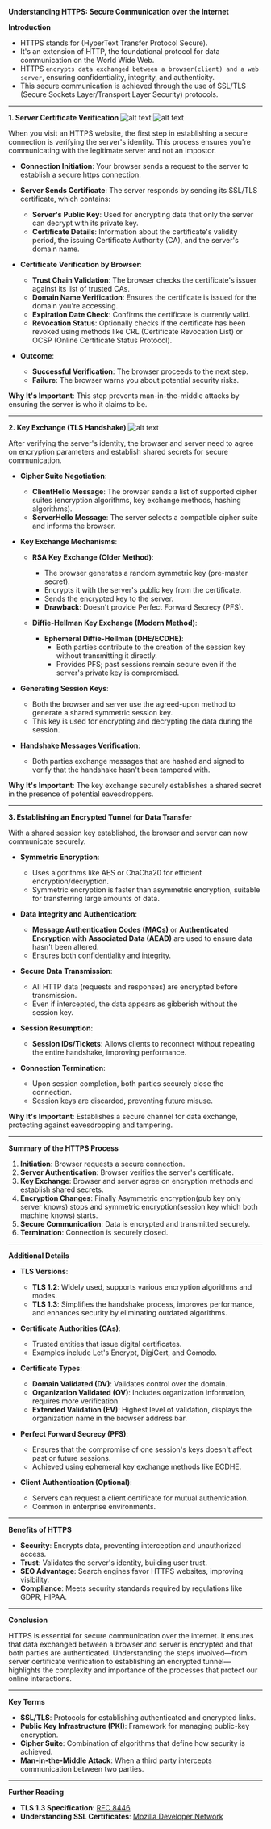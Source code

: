 **Understanding HTTPS: Secure Communication over the Internet**

**Introduction**

- HTTPS stands for (HyperText Transfer Protocol Secure). 
- It's an extension of HTTP, the foundational protocol for data communication on the World Wide Web.
- HTTPS `encrypts data exchanged between a browser(client) and a web server`, ensuring confidentiality, integrity, and authenticity.
- This secure communication is achieved through the use of SSL/TLS (Secure Sockets Layer/Transport Layer Security) protocols.

---


**1. Server Certificate Verification**
![alt text](image-1.png)
![alt text](image.png)

When you visit an HTTPS website, the first step in establishing a secure connection is verifying the server's identity. This process ensures you're communicating with the legitimate server and not an impostor.

- **Connection Initiation**: Your browser sends a request to the server to establish a secure https connection.

- **Server Sends Certificate**: The server responds by sending its SSL/TLS certificate, which contains:

  - **Server's Public Key**: Used for encrypting data that only the server can decrypt with its private key.
  - **Certificate Details**: Information about the certificate's validity period, the issuing Certificate Authority (CA), and the server's domain name.

- **Certificate Verification by Browser**:

  - **Trust Chain Validation**: The browser checks the certificate's issuer against its list of trusted CAs.
  - **Domain Name Verification**: Ensures the certificate is issued for the domain you're accessing.
  - **Expiration Date Check**: Confirms the certificate is currently valid.
  - **Revocation Status**: Optionally checks if the certificate has been revoked using methods like CRL (Certificate Revocation List) or OCSP (Online Certificate Status Protocol).

- **Outcome**:

  - **Successful Verification**: The browser proceeds to the next step.
  - **Failure**: The browser warns you about potential security risks.

**Why It's Important**: This step prevents man-in-the-middle attacks by ensuring the server is who it claims to be.

---

**2. Key Exchange (TLS Handshake)**
![alt text](image-1.png)

After verifying the server's identity, the browser and server need to agree on encryption parameters and establish shared secrets for secure communication.

- **Cipher Suite Negotiation**:

  - **ClientHello Message**: The browser sends a list of supported cipher suites (encryption algorithms, key exchange methods, hashing algorithms).
  - **ServerHello Message**: The server selects a compatible cipher suite and informs the browser.

- **Key Exchange Mechanisms**:

  - **RSA Key Exchange (Older Method)**:

    - The browser generates a random symmetric key (pre-master secret).
    - Encrypts it with the server's public key from the certificate.
    - Sends the encrypted key to the server.
    - **Drawback**: Doesn't provide Perfect Forward Secrecy (PFS).

  - **Diffie-Hellman Key Exchange (Modern Method)**:

    - **Ephemeral Diffie-Hellman (DHE/ECDHE)**:
      - Both parties contribute to the creation of the session key without transmitting it directly.
      - Provides PFS; past sessions remain secure even if the server's private key is compromised.

- **Generating Session Keys**:

  - Both the browser and server use the agreed-upon method to generate a shared symmetric session key.
  - This key is used for encrypting and decrypting the data during the session.

- **Handshake Messages Verification**:

  - Both parties exchange messages that are hashed and signed to verify that the handshake hasn't been tampered with.

**Why It's Important**: The key exchange securely establishes a shared secret in the presence of potential eavesdroppers.

---

**3. Establishing an Encrypted Tunnel for Data Transfer**

With a shared session key established, the browser and server can now communicate securely.

- **Symmetric Encryption**:

  - Uses algorithms like AES or ChaCha20 for efficient encryption/decryption.
  - Symmetric encryption is faster than asymmetric encryption, suitable for transferring large amounts of data.

- **Data Integrity and Authentication**:

  - **Message Authentication Codes (MACs)** or **Authenticated Encryption with Associated Data (AEAD)** are used to ensure data hasn't been altered.
  - Ensures both confidentiality and integrity.

- **Secure Data Transmission**:

  - All HTTP data (requests and responses) are encrypted before transmission.
  - Even if intercepted, the data appears as gibberish without the session key.

- **Session Resumption**:

  - **Session IDs/Tickets**: Allows clients to reconnect without repeating the entire handshake, improving performance.

- **Connection Termination**:

  - Upon session completion, both parties securely close the connection.
  - Session keys are discarded, preventing future misuse.

**Why It's Important**: Establishes a secure channel for data exchange, protecting against eavesdropping and tampering.

---

**Summary of the HTTPS Process**

1. **Initiation**: Browser requests a secure connection.
2. **Server Authentication**: Browser verifies the server's certificate.
3. **Key Exchange**: Browser and server agree on encryption methods and establish shared secrets.
4. **Encryption Changes**: Finally Asymmetric encryption(pub key only server knows) stops and symmetric encryption(session key which both machine knows) starts. 
5. **Secure Communication**: Data is encrypted and transmitted securely.
6. **Termination**: Connection is securely closed.


---

**Additional Details**

- **TLS Versions**:

  - **TLS 1.2**: Widely used, supports various encryption algorithms and modes.
  - **TLS 1.3**: Simplifies the handshake process, improves performance, and enhances security by eliminating outdated algorithms.

- **Certificate Authorities (CAs)**:

  - Trusted entities that issue digital certificates.
  - Examples include Let's Encrypt, DigiCert, and Comodo.

- **Certificate Types**:

  - **Domain Validated (DV)**: Validates control over the domain.
  - **Organization Validated (OV)**: Includes organization information, requires more verification.
  - **Extended Validation (EV)**: Highest level of validation, displays the organization name in the browser address bar.

- **Perfect Forward Secrecy (PFS)**:

  - Ensures that the compromise of one session's keys doesn't affect past or future sessions.
  - Achieved using ephemeral key exchange methods like ECDHE.

- **Client Authentication (Optional)**:

  - Servers can request a client certificate for mutual authentication.
  - Common in enterprise environments.

---

**Benefits of HTTPS**

- **Security**: Encrypts data, preventing interception and unauthorized access.
- **Trust**: Validates the server's identity, building user trust.
- **SEO Advantage**: Search engines favor HTTPS websites, improving visibility.
- **Compliance**: Meets security standards required by regulations like GDPR, HIPAA.

---

**Conclusion**

HTTPS is essential for secure communication over the internet. It ensures that data exchanged between a browser and server is encrypted and that both parties are authenticated. Understanding the steps involved—from server certificate verification to establishing an encrypted tunnel—highlights the complexity and importance of the processes that protect our online interactions.

---

**Key Terms**

- **SSL/TLS**: Protocols for establishing authenticated and encrypted links.
- **Public Key Infrastructure (PKI)**: Framework for managing public-key encryption.
- **Cipher Suite**: Combination of algorithms that define how security is achieved.
- **Man-in-the-Middle Attack**: When a third party intercepts communication between two parties.

---

**Further Reading**

- **TLS 1.3 Specification**: [RFC 8446](https://tools.ietf.org/html/rfc8446)
- **Understanding SSL Certificates**: [Mozilla Developer Network](https://developer.mozilla.org/en-US/docs/Web/Security/Website_Security)